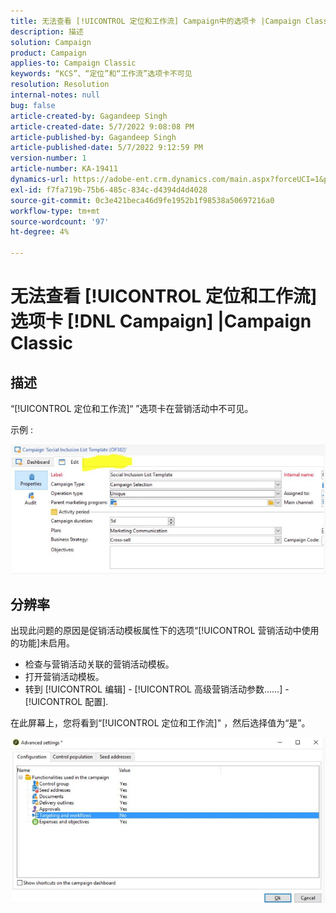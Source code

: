 ```yaml
---
title: 无法查看 [!UICONTROL 定位和工作流] Campaign中的选项卡 |Campaign Classic
description: 描述
solution: Campaign
product: Campaign
applies-to: Campaign Classic
keywords: “KCS”、“定位”和“工作流”选项卡不可见
resolution: Resolution
internal-notes: null
bug: false
article-created-by: Gagandeep Singh
article-created-date: 5/7/2022 9:08:08 PM
article-published-by: Gagandeep Singh
article-published-date: 5/7/2022 9:12:59 PM
version-number: 1
article-number: KA-19411
dynamics-url: https://adobe-ent.crm.dynamics.com/main.aspx?forceUCI=1&pagetype=entityrecord&etn=knowledgearticle&id=27056eca-49ce-ec11-a7b5-00224809c196
exl-id: f7fa719b-75b6-485c-834c-d4394d4d4028
source-git-commit: 0c3e421beca46d9fe1952b1f98538a50697216a0
workflow-type: tm+mt
source-wordcount: '97'
ht-degree: 4%

---
```


# 无法查看 [!UICONTROL 定位和工作流] 选项卡 [!DNL Campaign] |Campaign Classic

## 描述

“[!UICONTROL 定位和工作流]“ ”选项卡在营销活动中不可见。

示例 : 

![](assets/___6bf24a6c-4ace-ec11-a7b5-00224809c196___.png)

## 分辨率


出现此问题的原因是促销活动模板属性下的选项“[!UICONTROL 营销活动中使用的功能]未启用。



- 检查与营销活动关联的营销活动模板。
- 打开营销活动模板。
- 转到 [!UICONTROL 编辑] - [!UICONTROL 高级营销活动参数……] - [!UICONTROL 配置].




在此屏幕上，您将看到“[!UICONTROL 定位和工作流]&quot; ，然后选择值为“是”。



![](assets/f184a935-4ace-ec11-a7b5-00224809c196.png)

